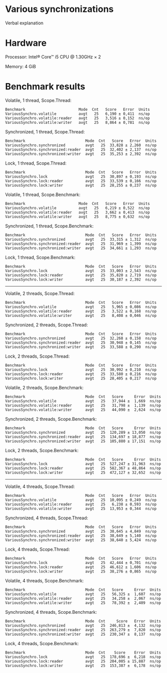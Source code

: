 Various synchronizations
=============
Verbal explanation

Hardware
========
Processor: Intel® Core™ i5 CPU @ 1.30GHz × 2

Memory: 4 GiB

Benchmark results
=================

Volatile, 1 thread, Scope.Thread:
```
Benchmark                        Mode  Cnt   Score   Error  Units
VariousSynchro.volatile          avgt   25   6,190 ± 0,411  ns/op
VariousSynchro.volatile:reader   avgt   25   3,516 ± 0,152  ns/op
VariousSynchro.volatile:writer   avgt   25   8,864 ± 0,781  ns/op

```

Synchronized, 1 thread, Scope.Thread:
```
Benchmark                           Mode  Cnt   Score   Error  Units
VariousSynchro.synchronized         avgt   25  33,828 ± 2,260  ns/op
VariousSynchro.synchronized:reader  avgt   25  32,402 ± 2,137  ns/op
VariousSynchro.synchronized:writer  avgt   25  35,253 ± 2,392  ns/op

```

Lock, 1 thread, Scope.Thread:
```
Benchmark                           Mode  Cnt   Score   Error  Units
VariousSynchro.lock                 avgt   25  30,897 ± 0,193  ns/op
VariousSynchro.lock:reader          avgt   25  33,539 ± 0,166  ns/op
VariousSynchro.lock:writer          avgt   25  28,255 ± 0,237  ns/op

```


Volatile, 1 thread, Scope.Benchmark:
```
Benchmark                        Mode  Cnt   Score   Error  Units
VariousSynchro.volatile          avgt   25   6,219 ± 0,522  ns/op
VariousSynchro.volatile:reader   avgt   25   3,662 ± 0,413  ns/op
VariousSynchro.volatile:writer   avgt   25   8,775 ± 0,632  ns/op

```

Synchronized, 1 thread, Scope.Benchmark:
```
Benchmark                           Mode  Cnt   Score   Error  Units
VariousSynchro.synchronized         avgt   25  33,315 ± 1,312  ns/op
VariousSynchro.synchronized:reader  avgt   25  31,969 ± 1,399  ns/op
VariousSynchro.synchronized:writer  avgt   25  34,661 ± 1,293  ns/op

```

Lock, 1 thread, Scope.Benchmark:
```
Benchmark                           Mode  Cnt   Score   Error  Units
VariousSynchro.lock                 avgt   25  33,003 ± 2,543  ns/op
VariousSynchro.lock:reader          avgt   25  35,820 ± 2,719  ns/op
VariousSynchro.lock:writer          avgt   25  30,187 ± 2,392  ns/op

```


---


Volatile, 2 threads, Scope.Thread:
```
Benchmark                           Mode  Cnt   Score   Error  Units
VariousSynchro.volatile             avgt   25   5,965 ± 0,086  ns/op
VariousSynchro.volatile:reader      avgt   25   3,522 ± 0,168  ns/op
VariousSynchro.volatile:writer      avgt   25   8,408 ± 0,046  ns/op

```

Synchronized, 2 threads, Scope.Thread:
```
Benchmark                           Mode  Cnt   Score   Error  Units
VariousSynchro.synchronized         avgt   25  32,268 ± 0,158  ns/op
VariousSynchro.synchronized:reader  avgt   25  30,948 ± 0,145  ns/op
VariousSynchro.synchronized:writer  avgt   25  33,588 ± 0,290  ns/op

```

Lock, 2 threads, Scope.Thread:
```
Benchmark                           Mode  Cnt   Score   Error  Units
VariousSynchro.lock                 avgt   25  30,992 ± 0,210  ns/op
VariousSynchro.lock:reader          avgt   25  33,580 ± 0,216  ns/op
VariousSynchro.lock:writer          avgt   25  28,405 ± 0,217  ns/op

```


Volatile, 2 threads, Scope.Benchmark:
```
Benchmark                           Mode  Cnt   Score     Error  Units
VariousSynchro.volatile             avgt   25   37,944 ±  1,669  ns/op
VariousSynchro.volatile:reader      avgt   25   31,798 ±  1,139  ns/op
VariousSynchro.volatile:writer      avgt   25   44,090 ±  2,624  ns/op

```

Synchronized, 2 threads, Scope.Benchmark:
```
Benchmark                           Mode  Cnt   Score     Error  Units
VariousSynchro.synchronized         avgt   25  120,289 ± 13,050  ns/op
VariousSynchro.synchronized:reader  avgt   25  134,697 ± 18,877  ns/op
VariousSynchro.synchronized:writer  avgt   25  105,880 ± 17,151  ns/op

```

Lock, 2 threads, Scope.Benchmark:
```
Benchmark                           Mode  Cnt   Score     Error  Units
VariousSynchro.lock                 avgt   25  527,247 ± 31,963  ns/op
VariousSynchro.lock:reader          avgt   25  582,367 ± 48,864  ns/op
VariousSynchro.lock:writer          avgt   25  472,127 ± 32,652  ns/op

```

---


Volatile, 4 threads, Scope.Thread:
```
Benchmark                           Mode  Cnt   Score   Error  Units
VariousSynchro.volatile             avgt   25  10,095 ± 0,249  ns/op
VariousSynchro.volatile:reader      avgt   25   6,238 ± 0,593  ns/op
VariousSynchro.volatile:writer      avgt   25  13,953 ± 0,344  ns/op

```

Synchronized, 4 threads, Scope.Thread:
```
Benchmark                           Mode  Cnt   Score   Error  Units
VariousSynchro.synchronized         avgt   25  38,645 ± 4,849  ns/op
VariousSynchro.synchronized:reader  avgt   25  38,649 ± 5,140  ns/op
VariousSynchro.synchronized:writer  avgt   25  38,640 ± 5,424  ns/op

```

Lock, 4 threads, Scope.Thread:
```
Benchmark                           Mode  Cnt   Score   Error  Units
VariousSynchro.lock                 avgt   25  42,444 ± 0,701  ns/op
VariousSynchro.lock:reader          avgt   25  46,612 ± 1,606  ns/op
VariousSynchro.lock:writer          avgt   25  38,276 ± 0,865  ns/op

```


Volatile, 4 threads, Scope.Benchmark:
```
Benchmark                           Mode  Cnt   Score     Error  Units
VariousSynchro.volatile             avgt   25   56,325 ±  1,607  ns/op
VariousSynchro.volatile:reader      avgt   25   34,258 ±  2,067  ns/op
VariousSynchro.volatile:writer      avgt   25   78,392 ±  2,409  ns/op

```

Synchronized, 4 threads, Scope.Benchmark:
```
Benchmark                           Mode  Cnt     Score   Error  Units
VariousSynchro.synchronized         avgt   25  246,813 ±  4,132  ns/op
VariousSynchro.synchronized:reader  avgt   25  263,279 ±  7,820  ns/op
VariousSynchro.synchronized:writer  avgt   25  230,347 ±  8,137  ns/op

```

Lock, 4 threads, Scope.Benchmark:
```
Benchmark                           Mode  Cnt    Score    Error  Units
VariousSynchro.lock                 avgt   25  178,696 ±  6,218  ns/op
VariousSynchro.lock:reader          avgt   25  204,005 ± 15,887  ns/op
VariousSynchro.lock:writer          avgt   25  153,387 ±  6,178  ns/op

```
